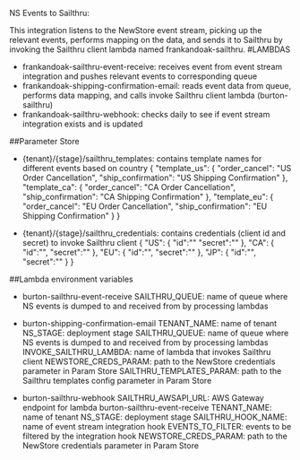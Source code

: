 NS Events to Sailthru:

This integration listens to the NewStore event stream, picking up the relevant events,
performs mapping on the data, and sends it to Sailthru by invoking the Sailthru client lambda named frankandoak-sailthru.
#LAMBDAS
- frankandoak-sailthru-event-receive: receives event from event stream integration and pushes relevant events to corresponding queue
- frankandoak-shipping-confirmation-email: reads event data from queue, performs data mapping, and calls invoke Sailthru client lambda (burton-sailthru)
- frankandoak-sailthru-webhook: checks daily to see if event stream integration exists and is updated


##Parameter Store
- {tenant}/{stage}/sailthru_templates: contains template names for different events based on country
{ "template_us": {
"order_cancel": "US Order Cancellation",
"ship_confirmation": "US Shipping Confirmation"
},
"template_ca": {
"order_cancel": "CA Order Cancellation",
"ship_confirmation": "CA Shipping Confirmation"
},
"template_eu": {
"order_cancel": "EU Order Cancellation",
"ship_confirmation": "EU Shipping Confirmation"
} }

- {tenant}/{stage}/sailthru_credentials: contains credentials (client id and secret) to invoke Sailthru client
{ "US": {
	"id":""
	"secret":""
},
"CA": {
	"id":"",
	"secret":""
},
"EU": {
	"id":"",
	"secret":""
},
"JP": {
	"id":"",
	"secret":""
} }


##Lambda environment variables
- burton-sailthru-event-receive
SAILTHRU_QUEUE: name of queue where NS events is dumped to and received from by processing lambdas

- burton-shipping-confirmation-email
TENANT_NAME: name of tenant
NS_STAGE: deployment stage
SAILTHRU_QUEUE: name of queue where NS events is dumped to and received from by processing lambdas
INVOKE_SAILTHRU_LAMBDA: name of lambda that invokes Sailthru client
NEWSTORE_CREDS_PARAM: path to the NewStore credentials parameter in Param Store
SAILTHRU_TEMPLATES_PARAM: path to the Sailthru templates config parameter in Param Store

- burton-sailthru-webhook
SAILTHRU_AWSAPI_URL: AWS Gateway endpoint for lambda burton-sailthru-event-receive
TENANT_NAME: name of tenant
NS_STAGE: deployment stage
SAILTHRU_HOOK_NAME: name of event stream integration hook
EVENTS_TO_FILTER: events to be filtered by the integration hook
NEWSTORE_CREDS_PARAM: path to the NewStore credentials parameter in Param Store

